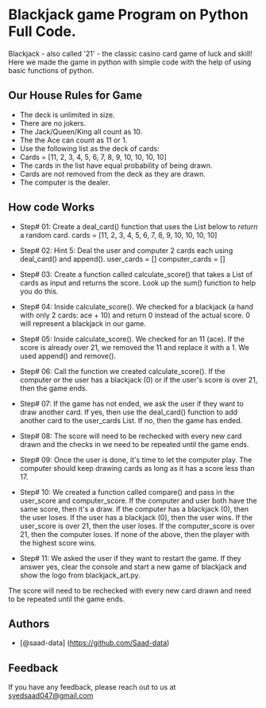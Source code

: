 
# Blackjack game Program on Python Full Code.

Blackjack - also called '21' - the classic casino card game of luck and skill! Here we made the game in python
with simple code with the help of using basic functions of python.


## Our House Rules for Game

- The deck is unlimited in size.
- There are no jokers.
- The Jack/Queen/King all count as 10.
- The the Ace can count as 11 or 1.
- Use the following list as the deck of cards:
- Cards = [11, 2, 3, 4, 5, 6, 7, 8, 9, 10, 10, 10, 10]
- The cards in the list have equal probability of being drawn.
- Cards are not removed from the deck as they are drawn.
- The computer is the dealer.
## How code Works
- Step# 01: Create a deal_card() function that uses the List below to *return* a random card.
  cards = [11, 2, 3, 4, 5, 6, 7, 8, 9, 10, 10, 10, 10]

- Step# 02: Hint 5: Deal the user and computer 2 cards each using deal_card() and append().
  user_cards = []
  computer_cards = []

- Step# 03: Create a function called calculate_score() that takes a List of cards as input and returns the score. Look up the sum() function to help you do this.

- Step# 04: Inside calculate_score(). We checked for a blackjack (a hand with only 2 cards: ace + 10) and return 0 instead of the actual score. 0 will represent a blackjack in our game.

- Step# 05: Inside calculate_score(). We checked for an 11 (ace). If the score is already over 21, we removed the 11 and replace it with a 1. We used append() and remove().

- Step# 06: Call the function we created calculate_score(). If the computer or the user has a blackjack (0) or if the user's score is over 21, then the game ends.

- Step# 07: If the game has not ended, we ask the user if they want to draw another card. If yes, then use the deal_card() function to add another card to the user_cards List. If no, then the game has ended.

- Step# 08: The score will need to be rechecked with every new card drawn and the checks in we need to be repeated until the game ends.

- Step# 09: Once the user is done, it's time to let the computer play. The computer should keep drawing cards as long as it has a score less than 17.

- Step# 10: We created a function called compare() and pass in the user_score and computer_score. If the computer and user both have the same score, then it's a draw. If the computer has a blackjack (0), then the user loses. If the user has a blackjack (0), then the user wins. If the user_score is over 21, then the user loses. If the computer_score is over 21, then the computer loses. If none of the above, then the player with the highest score wins.

- Step# 11: We asked the user if they want to restart the game. If they answer yes, clear the console and start a new game of blackjack and show the logo from blackjack_art.py.

The score will need to be rechecked with every new card drawn and need to be repeated until the game ends.

## Authors

- [@saad-data] (https://github.com/Saad-data)


## Feedback

If you have any feedback, please reach out to us at syedsaad047@gmail.com

